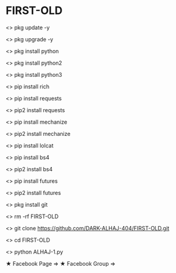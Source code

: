 # FIRST-OLD

<> pkg update -y

<> pkg upgrade -y

<> pkg install python

<> pkg install python2

<> pkg install python3

<> pip install rich

<> pip install requests

<> pip2 install requests

<> pip install mechanize

<> pip2 install mechanize

<> pip install lolcat

<> pip install bs4

<> pip2 install bs4

<> pip install futures

<> pip2 install futures

<> pkg install git

<> rm -rf FIRST-OLD

<> git clone https://github.com/DARK-ALHAJ-404/FIRST-OLD.git

<> cd FIRST-OLD

<> python ALHAJ-1.py

★ Facebook Page => 
★ Facebook Group =>
